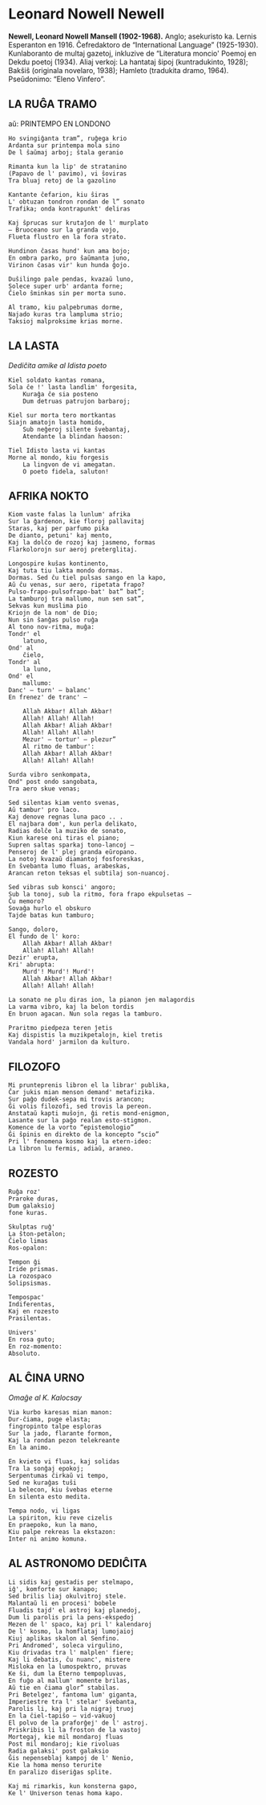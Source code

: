 # Leonard Nowell Newell

**Newell, Leonard Nowell Mansell (1902-1968).** Anglo; asekuristo ka. Lernis Esperanton en 1916. Ĉefredaktoro de “International Language” (1925-1930). Kunlaboranto de multaj gazetoj, inkluzive de “Literatura moncio' Poemoj en Dekdu poetoj (1934). Aliaj verkoj: La hantataj ŝipoj (kuntradukinto, 1928); Bakŝiŝ (originala novelaro, 1938); Hamleto (tradukita dramo, 1964). Pseŭdonimo: “Eleno Vinfero”.

## LA RUĜA TRAMO
aŭ: PRINTEMPO EN LONDONO

    Ho svingiĝanta tram”, ruĝega krio
    Ardanta sur printempa mola sino
    De l ŝaŭmaj arboj; ŝtala geranio

    Rimanta kun la lip' de stratanino
    (Papavo de l' pavimo), vi ŝoviras
    Tra bluaj retoj de la gazolino

    Kantante ĉefarion, kiu ŝiras
    L' obtuzan tondron rondan de l” sonato
    Trafika; onda kontrapunkt' deliras

    Kaj ŝprucas sur krutaĵon de l' murplato
    — Bruoceano sur la granda vojo,
    Flueta flustro en la fora strato.

    Hundinon ĉasas hund' kun ama bojo;
    En ombra parko, pro ŝaŭmanta juno,
    Virinon ĉasas vir' kun hunda ĝojo.

    Duŝilingo pale pendas, kvazaŭ luno,
    Solece super urb' ardanta forne;
    Ĉielo ŝminkas sin per morta suno.

    Al tramo, kiu palpebrumas dorme,
    Najado kuras tra lampluma strio;
    Taksioj malproksime krias morne.

## LA LASTA

*Dediĉita amike al Idista poeto*

    Kiel soldato kantas romana,
    Sola ĉe !' lasta landlim' forgesita,
        Kuraĝa ĉe sia posteno
        Dum detruas patrujon barbaroj;

    Kiel sur morta tero mortkantas
    Siajn amatojn lasta homido,
        Sub neĝeroj silente ŝvebantaj,
        Atendante la blindan ĥaoson:

    Tiel Idisto lasta vi kantas
    Morne al mondo, kiu forgesis
        La lingvon de vi amegatan.
        O poeto fidela, saluton!

## AFRIKA NOKTO

    Kiom vaste falas la lunlum' afrika
    Sur la ĝardenon, kie floroj pallavitaj
    Staras, kaj per parfumo pika
    De dianto, petuni' kaj mento,
    Kaj la dolĉo de rozoj kaj jasmeno, formas
    Flarkolorojn sur aeroj preterglitaj.

    Longospire kuŝas kontinento,
    Kaj tuta tiu lakta mondo dormas.
    Dormas. Sed ĉu tiel pulsas sango en la kapo,
    Aŭ ĉu venas, sur aero, ripetata frapo?
    Pulso-frapo-pulsofrapo-bat' bat” bat”;
    La tamburoj tra mallumo, nun sen sat”,
    Sekvas kun muslima pio
    Kriojn de la nom' de Dio;
    Nun sin ŝanĝas pulso ruĝa
    Al tono nov-ritma, muĝa:
    Tondr' el
        latuno,
    Ond' al
        ĉielo,
    Tondr' al
        la luno,
    Ond' el
        mallumo:
    Danc' — turn' — balanc'
    En frenez' de tranc' —

        Allah Akbar! Allah Akbar!
        Allah! Allah! Allah!
        Allah Akbar! Aliah Akbar!
        Allah! Allah! Allah!
        Mezur' — tortur' — plezur”
        Al ritmo de tambur':
        Allah Akbar! Allah Akbar!
        Allah! Allah! Allah!

    Surda vibro senkompata,
    Ond" post ondo sangobata,
    Tra aero skue venas;

    Sed silentas kiam vento svenas,
    Aŭ tambur' pro laco.
    Kaj denove regnas luna paco .. .
    El najbara dom', kun perla delikato,
    Radias dolĉe la muziko de sonato,
    Kiun karese oni tiras el piano;
    Supren saltas sparkaj tono-lancoj —
    Penseroj de l' plej granda eŭropano.
    La notoj kvazaŭ diamantoj fosforeskas,
    En ŝvebanta lumo fluas, arabeskas,
    Arancan reton teksas el subtilaj son-nuancoj.

    Sed vibras sub konsci' angoro;
    Sub la tonoj, sub la ritmo, fora frapo ekpulsetas —
    Ĉu memoro?
    Sovaĝa hurlo el obskuro
    Tajde batas kun tamburo;

    Sango, doloro,
    El fundo de l' koro:
        Allah Akbar! Allah Akbar!
        Allah! Allah! Allah!
    Dezir' erupta,
    Kri' abrupta:
        Murd'! Murd'! Murd'!
        Allah Akbar! Allah Akbar!
        Allah! Allah! Allah!

    La sonato ne plu diras ion, la pianon jen malagordis
    La varma vibro, kaj la belon tordis
    En bruon agacan. Nun sola regas la tamburo.

    Praritmo piedpeza teren ĵetis
    Kaj dispistis la muzikpetalojn, kiel tretis
    Vandala hord' jarmilon da kulturo.

## FILOZOFO

    Mi prunteprenis libron el la librar' publika,
    Ĉar jukis mian menson demand' metafizika.
    Sur paĝo dudek-sepa mi trovis arancon;
    Ĝi volis filozofi, sed trovis la pereon.
    Anstataŭ kapti muŝojn, ĝi retis mond-enigmon,
    Lasante sur la paĝo realan esto-stigmon.
    Komence de la vorto “epistemologio”
    Ĝi ŝpinis en direkto de la koncepto “scio”
    Pri l' fenomena kosmo kaj la etern-ideo:
    La libron lu fermis, adiaŭ, araneo.

## ROZESTO

    Ruĝa roz'
    Praroke duras,
    Dum galaksioj
    fone kuras.

    Skulptas ruĝ'
    La ŝton-petalon;
    Ĉielo limas
    Ros-opalon:

    Tempon ĝi
    Iride prismas.
    La rozospaco
    Solipsismas.

    Tempospac'
    Indiferentas,
    Kaj en rozesto
    Prasilentas.

    Univers'
    En rosa guto;
    En roz-momento:
    Absoluto.

## AL ĈINA URNO

*Omaĝe al K. Kalocsay*

    Via kurbo karesas mian manon:
    Dur-ĉiama, puge elasta;
    fingropinto talpe esploras
    Sur la jado, flarante formon,
    Kaj la rondan pezon telekreante
    En la animo.

    En kvieto vi fluas, kaj solidas
    Tra la sonĝaj epokoj;
    Serpentumas ĉirkaŭ vi tempo,
    Sed ne kuraĝas tuŝi
    La belecon, kiu ŝvebas eterne
    En silenta esto medita.

    Tempa nodo, vi ligas
    La spiriton, kiu reve cizelis
    En praepoko, kun la mano,
    Kiu palpe rekreas la ekstazon:
    Inter ni animo komuna.

## AL ASTRONOMO DEDIĈITA

    Li sidis kaj gestadis per stelmapo,
    iĝ', komforte sur kanapo;
    Sed brilis liaj okulvitroj stele.
    Malantaŭ li en procesi' bobele
    Fluadis tajd' el astroj kaj planedoj,
    Dum li parolis pri la pens-ekspedoj
    Mezen de l' spaco, kaj pri l' kalendaroj
    De l' kosmo, la homflataj lumojaioj
    Kiuj aplikas skalon al Senfino.
    Pri Andromed', soleca virgulino,
    Kiu drivadas tra l' malplen' fiere;
    Kaj li debatis, ĉu nuanc', mistere
    Misloka en la lumospektro, pruvas
    Ke ŝi, dum la Eterno tempopluvas,
    En fuĝo al mallum' momente brilas,
    Aŭ tie en ĉiama glor” stabilas.
    Pri Betelgez', fantoma lum' giganta,
    Imperiestre tra l' stelar' ŝvebanta,
    Parolis li, kaj pri la nigraj truoj
    En la ĉiel-tapiŝo — vid-vakuoj
    El polvo de la praforĝej' de l' astroj.
    Priskribis li la froston de la vastoj
    Mortegaj, kie mil mondaroj fluas
    Post mil mondaroj; kie rivoluas
    Radia galaksi' post galaksio
    Ĝis nepenseblaj kampoj de l' Nenio,
    Kie la homa menso terurite
    En paralizo diseriĝas splite.

    Kaj mi rimarkis, kun konsterna gapo,
    Ke l' Universon tenas homa kapo.
